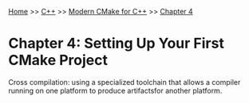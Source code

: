 [Home](../../../README.md) >> [C++](../../../README.md#c++) >> [Modern CMake for C++](../README.md) >> [Chapter 4](./README.md)

# Chapter 4: Setting Up Your First CMake Project

Cross compilation: using a specialized toolchain that allows a compiler running on one platform to produce artifactsfor another platform.
